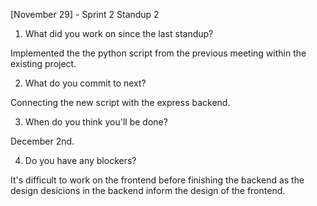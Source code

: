 [November 29] - Sprint 2 Standup 2
1. What did you work on since the last standup?

Implemented the the python script from the previous meeting within the existing project.

2. What do you commit to next?

Connecting the new script with the express backend.

3. When do you think you'll be done?

December 2nd.

4. Do you have any blockers?

It's difficult to work on the frontend before finishing the backend as the design desicions in the backend inform the design of the frontend.
